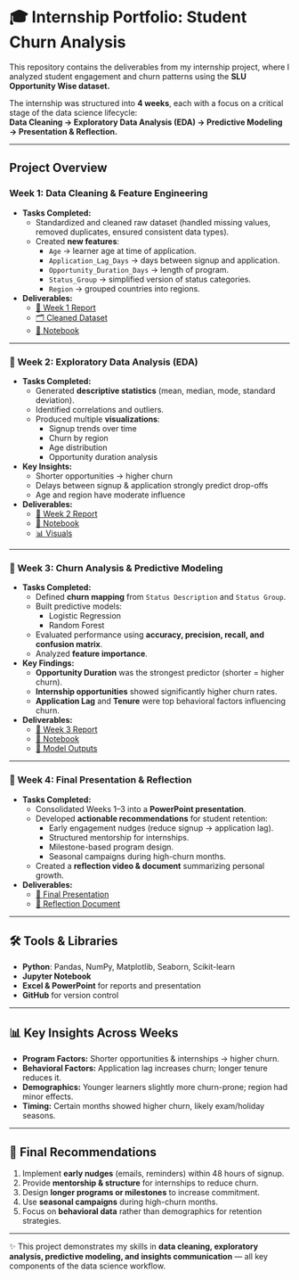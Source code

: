 # 🎓 Internship Portfolio: Student Churn Analysis

This repository contains the deliverables from my internship project, 
where I analyzed student engagement and churn patterns using the 
**SLU Opportunity Wise dataset.**

The internship was structured into **4 weeks**, each with a focus on 
a critical stage of the data science lifecycle:  
**Data Cleaning → Exploratory Data Analysis (EDA) → Predictive Modeling → Presentation & Reflection.**

----

## Project Overview

### Week 1: Data Cleaning & Feature Engineering
- **Tasks Completed:**
  - Standardized and cleaned raw dataset (handled missing values, removed duplicates, ensured consistent data types).
  - Created **new features**:
    - `Age` → learner age at time of application.
    - `Application_Lag_Days` → days between signup and application.
    - `Opportunity_Duration_Days` → length of program.
    - `Status_Group` → simplified version of status categories.
    - `Region` → grouped countries into regions.
- **Deliverables:**
  - [📑 Week 1 Report](Week1_Data_Cleaning/Week1_Report.pdf)  
  - [🗂 Cleaned Dataset](Week1_Data_Cleaning/Cleaned_Preprocessed_Dataset_Week1.csv)  
  - [📓 Notebook](Week1_Data_Cleaning/Week1_Notebook.ipynb)

---

### 🔹 Week 2: Exploratory Data Analysis (EDA)
- **Tasks Completed:**
  - Generated **descriptive statistics** (mean, median, mode, standard deviation).  
  - Identified correlations and outliers.  
  - Produced multiple **visualizations**:
    - Signup trends over time
    - Churn by region
    - Age distribution
    - Opportunity duration analysis
- **Key Insights:**
  - Shorter opportunities → higher churn  
  - Delays between signup & application strongly predict drop-offs  
  - Age and region have moderate influence  
- **Deliverables:**
  - [📑 Week 2 Report](Week2_EDA/Week2_EDA_Report.pdf)  
  - [📓 Notebook](Week2_EDA/Week2_Notebook.ipynb)  
  - [📊 Visuals](Week2_EDA/visuals/)

---

### 🔹 Week 3: Churn Analysis & Predictive Modeling
- **Tasks Completed:**
  - Defined **churn mapping** from `Status Description` and `Status Group`.  
  - Built predictive models:
    - Logistic Regression
    - Random Forest
  - Evaluated performance using **accuracy, precision, recall, and confusion matrix**.  
  - Analyzed **feature importance**.
- **Key Findings:**
  - **Opportunity Duration** was the strongest predictor (shorter = higher churn).  
  - **Internship opportunities** showed significantly higher churn rates.  
  - **Application Lag** and **Tenure** were top behavioral factors influencing churn.  
- **Deliverables:**
  - [📑 Week 3 Report](Week3_Churn_Modeling/Week3_Report.pdf)  
  - [📓 Notebook](Week3_Churn_Modeling/Week3_Notebook.ipynb)  
  - [📂 Model Outputs](Week3_Churn_Modeling/model_outputs/)  

---

### 🔹 Week 4: Final Presentation & Reflection
- **Tasks Completed:**
  - Consolidated Weeks 1–3 into a **PowerPoint presentation**.  
  - Developed **actionable recommendations** for student retention:  
    - Early engagement nudges (reduce signup → application lag).  
    - Structured mentorship for internships.  
    - Milestone-based program design.  
    - Seasonal campaigns during high-churn months.  
  - Created a **reflection video & document** summarizing personal growth.  
- **Deliverables:**
  - [📑 Final Presentation](Week4_Final_Presentation/Final_Presentation.pptx)  
  - [📑 Reflection Document](Week4_Final_Presentation/Internship_Reflection.pdf)

---

## 🛠 Tools & Libraries
- **Python**: Pandas, NumPy, Matplotlib, Seaborn, Scikit-learn  
- **Jupyter Notebook**  
- **Excel & PowerPoint** for reports and presentation  
- **GitHub** for version control  

---

## 📊 Key Insights Across Weeks
- **Program Factors:** Shorter opportunities & internships → higher churn.  
- **Behavioral Factors:** Application lag increases churn; longer tenure reduces it.  
- **Demographics:** Younger learners slightly more churn-prone; region had minor effects.  
- **Timing:** Certain months showed higher churn, likely exam/holiday seasons.  

---

## 📌 Final Recommendations
1. Implement **early nudges** (emails, reminders) within 48 hours of signup.  
2. Provide **mentorship & structure** for internships to reduce churn.  
3. Design **longer programs or milestones** to increase commitment.  
4. Use **seasonal campaigns** during high-churn months.  
5. Focus on **behavioral data** rather than demographics for retention strategies.  

---

✨ This project demonstrates my skills in **data cleaning, exploratory analysis, predictive modeling, and insights communication** — all key components of the data science workflow.

